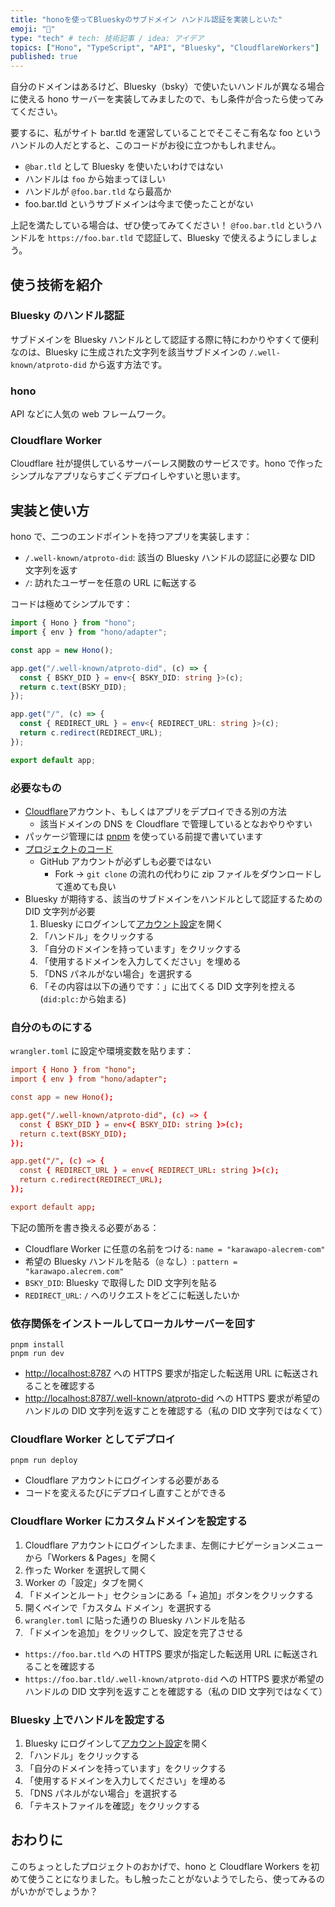 ```yaml
---
title: "honoを使ってBlueskyのサブドメイン ハンドル認証を実装しといた"
emoji: "🦋"
type: "tech" # tech: 技術記事 / idea: アイデア
topics: ["Hono", "TypeScript", "API", "Bluesky", "CloudflareWorkers"]
published: true
---
```


自分のドメインはあるけど、Bluesky（bsky）で使いたいハンドルが異なる場合に使える hono サーバーを実装してみましたので、もし条件が合ったら使ってみてください。

要するに、私がサイト bar.tld を運営していることでそこそこ有名な foo というハンドルの人だとすると、このコードがお役に立つかもしれません。

- `@bar.tld` として Bluesky を使いたいわけではない
- ハンドルは `foo` から始まってほしい
- ハンドルが `@foo.bar.tld` なら最高か
- foo.bar.tld というサブドメインは今まで使ったことがない

上記を満たしている場合は、ぜひ使ってみてください！ `@foo.bar.tld` というハンドルを `https://foo.bar.tld` で認証して、Bluesky で使えるようにしましょう。

## 使う技術を紹介

### Bluesky のハンドル認証

サブドメインを Bluesky ハンドルとして認証する際に特にわかりやすくて便利なのは、Bluesky に生成された文字列を該当サブドメインの `/.well-known/atproto-did` から返す方法です。

### hono

API などに人気の web フレームワーク。

### Cloudflare Worker

Cloudflare 社が提供しているサーバーレス関数のサービスです。hono で作ったシンプルなアプリならすごくデプロイしやすいと思います。

## 実装と使い方

hono で、二つのエンドポイントを持つアプリを実装します：

- `/.well-known/atproto-did`: 該当の Bluesky ハンドルの認証に必要な DID 文字列を返す
- `/`: 訪れたユーザーを任意の URL に転送する

コードは極めてシンプルです：

```ts
import { Hono } from "hono";
import { env } from "hono/adapter";

const app = new Hono();

app.get("/.well-known/atproto-did", (c) => {
  const { BSKY_DID } = env<{ BSKY_DID: string }>(c);
  return c.text(BSKY_DID);
});

app.get("/", (c) => {
  const { REDIRECT_URL } = env<{ REDIRECT_URL: string }>(c);
  return c.redirect(REDIRECT_URL);
});

export default app;
```

### 必要なもの

- [Cloudflare](https://www.cloudflare.com/)アカウント、もしくはアプリをデプロイできる別の方法
  - 該当ドメインの DNS を Cloudflare で管理しているとなおやりやすい
- パッケージ管理には [pnpm](https://pnpm.io/installation) を使っている前提で書いています
- [プロジェクトのコード](https://github.com/alecrem/bluesky-verification-server)
  - GitHub アカウントが必ずしも必要ではない
    - Fork → `git clone` の流れの代わりに zip ファイルをダウンロードして進めても良い
- Bluesky が期待する、該当のサブドメインをハンドルとして認証するための DID 文字列が必要
  1. Bluesky にログインして[アカウント設定](https://bsky.app/settings/account)を開く
  2. 「ハンドル」をクリックする
  3. 「自分のドメインを持っています」をクリックする
  4. 「使用するドメインを入力してください」を埋める
  5. 「DNS パネルがない場合」を選択する
  6. 「その内容は以下の通りです：」に出てくる DID 文字列を控える (`did:plc:`から始まる)

### 自分のものにする

`wrangler.toml` に設定や環境変数を貼ります：

```toml
import { Hono } from "hono";
import { env } from "hono/adapter";

const app = new Hono();

app.get("/.well-known/atproto-did", (c) => {
  const { BSKY_DID } = env<{ BSKY_DID: string }>(c);
  return c.text(BSKY_DID);
});

app.get("/", (c) => {
  const { REDIRECT_URL } = env<{ REDIRECT_URL: string }>(c);
  return c.redirect(REDIRECT_URL);
});

export default app;
```

下記の箇所を書き換える必要がある：

- Cloudflare Worker に任意の名前をつける: `name = "karawapo-alecrem-com"`
- 希望の Bluesky ハンドルを貼る（`@` なし）: `pattern = "karawapo.alecrem.com"`
- `BSKY_DID`: Bluesky で取得した DID 文字列を貼る
- `REDIRECT_URL`: `/` へのリクエストをどこに転送したいか

### 依存関係をインストールしてローカルサーバーを回す

```shell
pnpm install
pnpm run dev
```

- [http://localhost:8787](http://localhost:8787) への HTTPS 要求が指定した転送用 URL に転送されることを確認する
- [http://localhost:8787/.well-known/atproto-did](http://localhost:8787/.well-known/atproto-did) への HTTPS 要求が希望のハンドルの DID 文字列を返すことを確認する（私の DID 文字列ではなくて）

### Cloudflare Worker としてデプロイ

```shell
pnpm run deploy
```

- Cloudflare アカウントにログインする必要がある
- コードを変えるたびにデプロイし直すことができる

### Cloudflare Worker にカスタムドメインを設定する

1. Cloudflare アカウントにログインしたまま、左側にナビゲーションメニューから「Workers & Pages」を開く
1. 作った Worker を選択して開く
1. Worker の「設定」タブを開く
1. 「ドメインとルート」セクションにある「+ 追加」ボタンをクリックする
1. 開くペインで「カスタム ドメイン」を選択する
1. `wrangler.toml` に貼った通りの Bluesky ハンドルを貼る
1. 「ドメインを追加」をクリックして、設定を完了させる

- `https://foo.bar.tld` への HTTPS 要求が指定した転送用 URL に転送されることを確認する
- `https://foo.bar.tld/.well-known/atproto-did` への HTTPS 要求が希望のハンドルの DID 文字列を返すことを確認する（私の DID 文字列ではなくて）

### Bluesky 上でハンドルを設定する

1. Bluesky にログインして[アカウント設定](https://bsky.app/settings/account)を開く
2. 「ハンドル」をクリックする
3. 「自分のドメインを持っています」をクリックする
4. 「使用するドメインを入力してください」を埋める
5. 「DNS パネルがない場合」を選択する
6. 「テキストファイルを確認」をクリックする

## おわりに

このちょっとしたプロジェクトのおかげで、hono と Cloudflare Workers を初めて使うことになりました。もし触ったことがないようでしたら、使ってみるのがいかがでしょうか？

